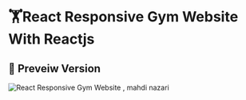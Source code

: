 # 🏋️React Responsive Gym Website With Reactjs 

## 💪 Preveiw Version
![React Responsive Gym Website  , mahdi nazari](https://github.com/mhdi-nzari/fightClub-gym-portfolio/blob/main/Poster.png?raw=true)


